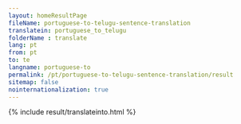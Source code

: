 ```yaml
---
layout: homeResultPage
fileName: portuguese-to-telugu-sentence-translation
translatein: portuguese_to_telugu
folderName : translate
lang: pt
from: pt
to: te
langname: portuguese-to
permalink: /pt/portuguese-to-telugu-sentence-translation/result
sitemap: false
nointernationalization: true
---
```

{% include result/translateinto.html %}

<script src="/js/result/translation.js" data-foldername="{{page.folderName}}" data-lang="{{page.lang}}"></script>
